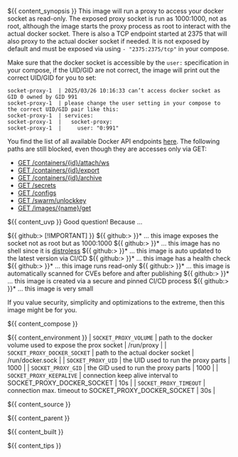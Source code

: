 ${{ content_synopsis }} This image will run a proxy to access your docker socket as read-only. The exposed proxy socket is run as 1000:1000, not as root, although the image starts the proxy process as root to interact with the actual docker socket. There is also a TCP endpoint started at 2375 that will also proxy to the actual docker socket if needed. It is not exposed by default and must be exposed via using ```- "2375:2375/tcp"``` in your compose.

Make sure that the docker socket is accessible by the ```user:``` specification in your compose, if the UID/GID are not correct, the image will print out the correct UID/GID for you to set:

```shell
socket-proxy-1  | 2025/03/26 10:16:33 can’t access docker socket as GID 0 owned by GID 991
socket-proxy-1  | please change the user setting in your compose to the correct UID/GID pair like this:
socket-proxy-1  | services:
socket-proxy-1  |   socket-proxy:
socket-proxy-1  |     user: "0:991"
```

You find the list of all available Docker API endpoints [here](https://docs.docker.com/reference/api/engine/version/v1.51/). The following paths are still blocked, even though they are accesses only via GET:

- [GET /containers/{id}/attach/ws](https://docs.docker.com/reference/api/engine/version/v1.51/#tag/Container/operation/ContainerAttachWebsocket)
- [GET /containers/{id}/export](https://docs.docker.com/reference/api/engine/version/v1.51/#tag/Container/operation/ContainerExport)
- [GET /containers/{id}/archive](https://docs.docker.com/reference/api/engine/version/v1.51/#tag/Container/operation/ContainerArchive)
- [GET /secrets](https://docs.docker.com/reference/api/engine/version/v1.51/#tag/Secret/operation/SecretList)
- [GET /configs](https://docs.docker.com/reference/api/engine/version/v1.51/#tag/Config)
- [GET /swarm/unlockkey](https://docs.docker.com/reference/api/engine/version/v1.51/#tag/Swarm/operation/SwarmUnlockkey)
- [GET /images/{name}/get](https://docs.docker.com/reference/api/engine/version/v1.51/#tag/Image/operation/ImageGet)

${{ content_uvp }} Good question! Because ...

${{ github:> [!IMPORTANT] }}
${{ github:> }}* ... this image exposes the socket not as root but as 1000:1000
${{ github:> }}* ... this image has no shell since it is [distroless](https://github.com/11notes/RTFM/blob/main/linux/container/image/distroless.md)
${{ github:> }}* ... this image is auto updated to the latest version via CI/CD
${{ github:> }}* ... this image has a health check
${{ github:> }}* ... this image runs read-only
${{ github:> }}* ... this image is automatically scanned for CVEs before and after publishing
${{ github:> }}* ... this image is created via a secure and pinned CI/CD process
${{ github:> }}* ... this image is very small

If you value security, simplicity and optimizations to the extreme, then this image might be for you.

${{ content_compose }}

${{ content_environment }}
| `SOCKET_PROXY_VOLUME` | path to the docker volume used to expose the prox socket | /run/proxy |
| `SOCKET_PROXY_DOCKER_SOCKET` | path to the actual docker socket | /run/docker.sock |
| `SOCKET_PROXY_UID` | the UID used to run the proxy parts | 1000 |
| `SOCKET_PROXY_GID` | the GID used to run the proxy parts | 1000 |
| `SOCKET_PROXY_KEEPALIVE` | connection keep alive interval to SOCKET_PROXY_DOCKER_SOCKET | 10s |
| `SOCKET_PROXY_TIMEOUT` | connection max. timeout to SOCKET_PROXY_DOCKER_SOCKET | 30s |

${{ content_source }}

${{ content_parent }}

${{ content_built }}

${{ content_tips }}